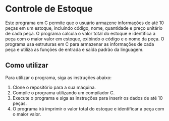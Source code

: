 # Controle de Estoque
Este programa em C permite que o usuário armazene informações de até 10 peças em um estoque, incluindo código, nome, quantidade e preço unitário de cada peça. O programa calcula o valor total do estoque e identifica a peça com o maior valor em estoque, exibindo o código e o nome da peça. O programa usa estruturas em C para armazenar as informações de cada peça e utiliza as funções de entrada e saída padrão da linguagem.
## Como utilizar
Para utilizar o programa, siga as instruções abaixo:

1. Clone o repositório para a sua máquina.
2. Compile o programa utilizando um compilador C.
3. Execute o programa e siga as instruções para inserir os dados de até 10 peças.
4. O programa irá imprimir o valor total do estoque e identificar a peça com o maior valor.
